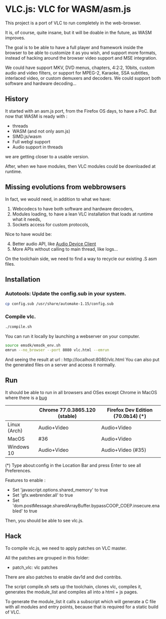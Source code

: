 # VLC.js: VLC for WASM/asm.js

This project is a port of VLC to run completely in the web-browser.

It is, of course, quite insane, but it will be doable in the future, as WASM improves.

The goal is to be able to have a full player and framework inside the browser
to be able to customize it as you wish, and support more formats, instead of hacking
around the browser video support and MSE integration.

We could have support MKV, DVD menus, chapters, 4:2:2, 10bits, custom audio and video filters,
or support for MPEG-2, Karaoke, SSA subtitles, interlaced video, or custom demuxers and decoders.
We could support both software and hardware decoding...

## History

It started with an asm.js port, from the Firefox OS days, to have a PoC.
But now that WASM is ready with :
 - threads
 - WASM (and not only asm.js)
 - SIMD.js/wasm
 - Full webgl support
 - Audio support in threads

we are getting closer to a usable version.

After, when we have modules, then VLC modules could be downloaded at runtime.

## Missing evolutions from webbrowsers

In fact, we would need, in addition to what we have:
1.  Webcodecs to have both software and hardware decoders,
2.  Modules loading, to have a lean VLC installation that loads at runtime what it needs,
3.  Sockets access for custom protocols,

Nice to have would be:

4.  Better audio API, like [Audio Device Client](https://github.com/WebAudio/web-audio-cg/tree/master/audio-device-client)
5.  More APIs without calling to main thread, like logs...

On the toolchain side, we need to find a way to recycle our existing .S asm files.

## Installation

### Autotools: Update the config.sub in your system.

```bash
cp config.sub /usr/share/automake-1.15/config.sub
```

### Compile vlc.

```bash
./compile.sh
```

You can run it locally by launching a webserver on your computer.

```bash
source emsdk/emsdk_env.sh
emrun --no_browser --port 8080 vlc.html --emrun
```

And seeing the result at url : http://localhost:8080/vlc.html
You can also put the generated files on a server and access it normally.

## Run

It should be able to run in all browsers and OSes except Chrome in MacOS where there is a [bug](https://code.videolan.org/b1ue/vlc/issues/36) 

|| Chrome 77.0.3865.120 (stable) | Firefox Dev Edition (70.0b14) (*)|
| ------ | ------ | ------ |
| Linux (Arch) | Audio+Video | Audio+Video |
| MacOS | #36 | Audio+Video |
| Windows 10 | Audio+Video | Audio+Video (#35)|


(*) Type about:config in the Location Bar and press Enter to see all Preferences.

Features to enable :
 * Set 'javascript.options.shared_memory' to true
 * Set 'gfx.webrender.all' to true
 * Set 'dom.postMessage.sharedArrayBuffer.bypassCOOP_COEP.insecure.enabled' to true

Then, you should be able to see vlc.js.

## Hack

To compile vlc.js, we need to apply patches on VLC master.

All the patches are grouped in this folder:
 * patch_vlc: vlc patches

There are also patches to enable dav1d and dvd contribs.

The script compile.sh sets up the toolchain, clones vlc, compiles it, generates the module_list and compiles all into a html + js pages.

To generate the module_list it calls a subscript which will generate a C file with all modules and entry points, because that is required for a static build of VLC.

